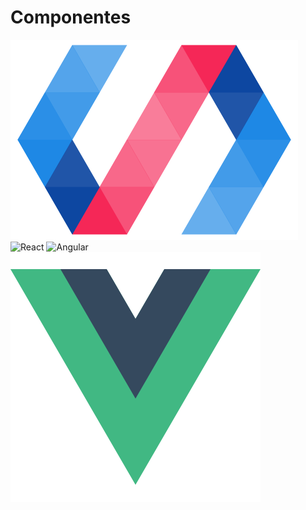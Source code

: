 # Componentes

![Polymer](static/polymer.png)
![React](static/react.svg)
![Angular](static/angularjs.svg)
![Vue](static/vue.png)

